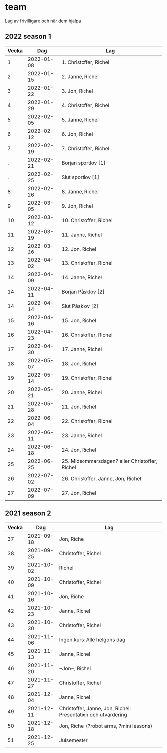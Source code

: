 # team

Lag av frivilligare och när dem hjälpa

## 2022 season 1

Vecka|Dag       |Lag
-----|----------|-------------------------------------
1    |2022-01-08|1. Christoffer, Richel
2    |2022-01-15|2. Janne, Richel
3    |2022-01-22|3. Jon, Richel
4    |2022-01-29|4. Christoffer, Richel
5    |2022-02-05|5. Janne, Richel
6    |2022-02-12|6. Jon, Richel
7    |2022-02-19|7. Christoffer, Richel
.    |2022-02-21|Borjan sportlov [1]
.    |2022-02-25|Slut sportlov [1]
8    |2022-02-26|8. Janne, Richel
9    |2022-03-05|9. Jon, Richel
10   |2022-03-12|10. Christoffer, Richel
11   |2022-03-19|11. Janne, Richel
12   |2022-03-26|12. Jon, Richel
13   |2022-04-02|13. Christoffer, Richel
14   |2022-04-09|14. Janne, Richel
14   |2022-04-11|Början Påsklov [2]
14   |2022-04-14|Slut Påsklov [2]
15   |2022-04-16|15. Jon, Richel
16   |2022-04-23|16. Christoffer, Richel
17   |2022-04-30|17. Janne, Richel
18   |2022-05-07|18. Jon, Richel
19   |2022-05-14|19. Christoffer, Richel
20   |2022-05-21|20. Janne, Richel
21   |2022-05-28|21. Jon, Richel
22   |2022-06-04|22. Christoffer, Richel
23   |2022-06-11|23. Janne, Richel
24   |2022-06-18|24. Jon, Richel
25   |2022-06-25|25. Midsommarsdagen? eller Christoffer, Richel
26   |2022-07-02|26. Christoffer, Janne, Jon, Richel
27   |2022-07-09|27. Jon, Richel

## 2021 season 2

Vecka| Dag      |Lag
-----|----------|----------------------------
37   |2021-09-18|Jon, Richel
38   |2021-09-25|Christoffer, Richel
39   |2021-10-02|Richel
40   |2021-10-09|Christoffer, Richel
41   |2021-10-16|Jon, Richel
42   |2021-10-23|Janne, Richel
43   |2021-10-30|Christoffer, Richel
44   |2021-11-06|Ingen kurs: Alle helgons dag
45   |2021-11-13|Janne, Richel
46   |2021-11-20|~Jon~, Richel
47   |2021-11-27|Christoffer, Richel
48   |2021-12-04|Janne, Richel
49   |2021-12-11|Christoffer, Janne, Jon, Richel: Presentation och utvärdering
50   |2021-12-18|Jon, Richel (?robot arms, ?mini lessons)
51   |2021-12-25|Julsemester
